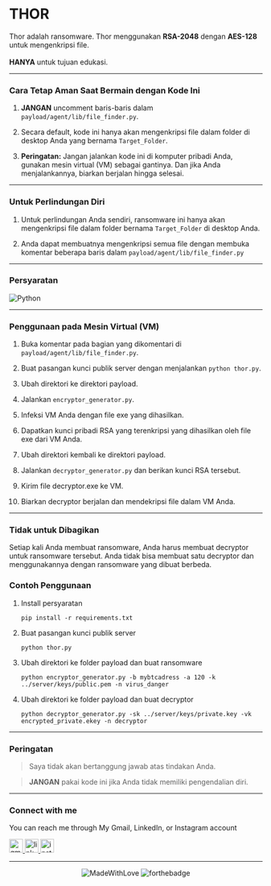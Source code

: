 <p align="center">
<h1>THOR</h1>
</p>

Thor adalah ransomware.
Thor menggunakan **RSA-2048** dengan **AES-128** untuk mengenkripsi file.
<br/>
<br/>**HANYA** untuk tujuan edukasi.

---
### Cara Tetap Aman Saat Bermain dengan Kode Ini
1. **JANGAN** uncomment baris-baris dalam `payload/agent/lib/file_finder.py`.

2. Secara default, kode ini hanya akan mengenkripsi file dalam folder di desktop Anda yang bernama `Target_Folder`.

3. **Peringatan:** Jangan jalankan kode ini di komputer pribadi Anda, gunakan mesin virtual (VM) sebagai gantinya. Dan jika Anda menjalankannya, biarkan berjalan hingga selesai.

---
### Untuk Perlindungan Diri
1. Untuk perlindungan Anda sendiri, ransomware ini hanya akan mengenkripsi file dalam folder bernama `Target_Folder` di desktop Anda.

2. Anda dapat membuatnya mengenkripsi semua file dengan membuka komentar beberapa baris dalam `payload/agent/lib/file_finder.py`

---
### Persyaratan
![Python](https://img.shields.io/badge/python-3670A0?style=for-the-badge&logo=python&logoColor=ffdd54)

---
### Penggunaan pada Mesin Virtual (VM)
1. Buka komentar pada bagian yang dikomentari di `payload/agent/lib/file_finder.py`.

2. Buat pasangan kunci publik server dengan menjalankan `python thor.py`.

3. Ubah direktori ke direktori payload.

4. Jalankan `encryptor_generator.py`.

5. Infeksi VM Anda dengan file exe yang dihasilkan.

6. Dapatkan kunci pribadi RSA yang terenkripsi yang dihasilkan oleh file exe dari VM Anda.

7. Ubah direktori kembali ke direktori payload.

8. Jalankan `decryptor_generator.py` dan berikan kunci RSA tersebut.

9. Kirim file decryptor.exe ke VM.

10. Biarkan decryptor berjalan dan mendekripsi file dalam VM Anda.

---
### Tidak untuk Dibagikan
Setiap kali Anda membuat ransomware, Anda harus membuat decryptor untuk ransomware tersebut. Anda tidak bisa membuat satu decryptor dan menggunakannya dengan ransomware yang dibuat berbeda.

### Contoh Penggunaan

1.  Install persyaratan
    ```
    pip install -r requirements.txt
    ```
2.  Buat pasangan kunci publik server
    ```
    python thor.py
    ```
3.  Ubah direktori ke folder payload dan buat ransomware
    ```
    python encryptor_generator.py -b mybtcadress -a 120 -k ../server/keys/public.pem -n virus_danger
    ```
4.  Ubah direktori ke folder payload dan buat decryptor
    ```
    python decryptor_generator.py -sk ../server/keys/private.key -vk encrypted_private.ekey -n decryptor
    ```

---
### Peringatan
> Saya tidak akan bertanggung jawab atas tindakan Anda.

> **JANGAN** pakai kode ini jika Anda tidak memiliki pengendalian diri.

---
### Connect with me
  You can reach me through My Gmail, LinkedIn, or Instagram account
  
 <a
 href="mailto:yogaardikaaa123@gmail.com?subject=Hi%20Yoga,%20I'd%20like%20to%20hire%20you">
  <img src="https://img.shields.io/static/v1?message=Gmail&logo=gmail&label=&color=D14836&logoColor=white&labelColor=&style=for-the-badge" height="27" alt="gmail logo" />
</a>
<a href="https://www.linkedin.com/in/agooy/">
  <img src="https://img.shields.io/static/v1?message=LinkedIn&logo=linkedin&label=&color=0077B5&logoColor=white&labelColor=&style=for-the-badge" height="27" alt="linkedin logo" />
</a>
<a href="https://instagram.com/yogardkaa">
    <img src="https://img.shields.io/static/v1?message=Instagram&logo=instagram&label=&color=E4405F&logoColor=white&labelColor=&style=for-the-badge" height="27" alt="instagram logo" />
</a>

---
<div align="center">

![MadeWithLove](https://forthebadge.com/images/badges/made-with-love__.svg)
![forthebadge](https://forthebadge.com/images/badges/made-in-python.svg)
</div>